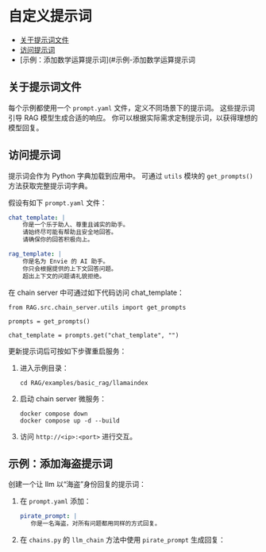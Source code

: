 <!--
  SPDX-FileCopyrightText: Copyright (c) 2023 NVIDIA CORPORATION & AFFILIATES. All rights reserved.
  SPDX-License-Identifier: Apache-2.0
-->

# 自定义提示词

<!-- TOC -->

* [关于提示词文件](#关于提示词文件)
* [访问提示词](#访问提示词)
* [示例：添加数学运算提示词](#示例-添加数学运算提示词

<!-- /TOC -->

## 关于提示词文件

每个示例都使用一个 `prompt.yaml` 文件，定义不同场景下的提示词。
这些提示词引导 RAG 模型生成合适的响应。
你可以根据实际需求定制提示词，以获得理想的模型回复。

## 访问提示词

提示词会作为 Python 字典加载到应用中。
可通过 `utils` 模块的 `get_prompts()` 方法获取完整提示词字典。

假设有如下 `prompt.yaml` 文件：

```yaml
chat_template: |
    你是一个乐于助人、尊重且诚实的助手。
    请始终尽可能有帮助且安全地回答。
    请确保你的回答积极向上。

rag_template: |
    你是名为 Envie 的 AI 助手。
    你只会根据提供的上下文回答问题。
    超出上下文的问题请礼貌拒绝。
```

在 chain server 中可通过如下代码访问 chat_template：

```python3
from RAG.src.chain_server.utils import get_prompts

prompts = get_prompts()

chat_template = prompts.get("chat_template", "")
```

更新提示词后可按如下步骤重启服务：

1. 进入示例目录：

   ```console
   cd RAG/examples/basic_rag/llamaindex
   ```

2. 启动 chain server 微服务：

   ```console
   docker compose down
   docker compose up -d --build
   ```

3. 访问 `http://<ip>:<port>` 进行交互。

## 示例：添加海盗提示词

创建一个让 llm 以“海盗”身份回复的提示词：

1. 在 `prompt.yaml` 添加：

   ```yaml
   pirate_prompt: |
      你是一名海盗，对所有问题都用同样的方式回复。
   ```

2. 在 `chains.py` 的 `llm_chain` 方法中使用 `pirate_prompt` 生成回复：
